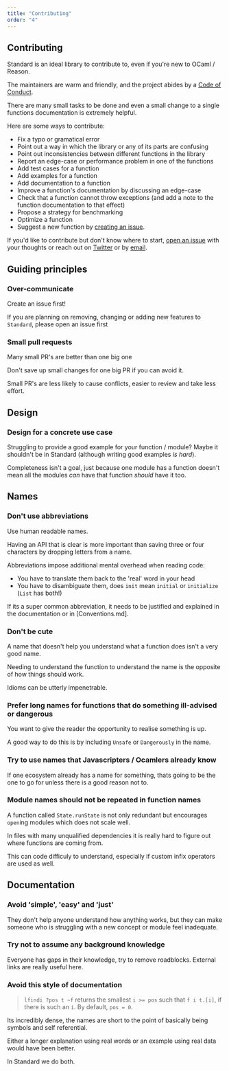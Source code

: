 ```yaml
---
title: "Contributing"
order: "4"
---
```


## Contributing

Standard is an ideal library to contribute to, even if you're new to OCaml / Reason.

The maintainers are warm and friendly, and the project abides by a [Code of Conduct](../.github/CODE_OF_CONDUCT.md).

There are many small tasks to be done and even a small change to a single functions documentation is extremely helpful.

Here are some ways to contribute:

- Fix a typo or gramatical error
- Point out a way in which the library or any of its parts are confusing
- Point out inconsistencies between different functions in the library
- Report an edge-case or performance problem in one of the functions
- Add test cases for a function
- Add examples for a function
- Add documentation to a function
- Improve a function's documentation by discussing an edge-case
- Check that a function cannot throw exceptions (and add a note to the function documentation to that effect)
- Propose a strategy for benchmarking
- Optimize a function
- Suggest a new function by [creating an issue](https://github.com/Dean177/Standard/issues/new). 

If you'd like to contribute but don't know where to start, [open an
issue](https://github.com/Dean177/reason-standard/issues/new) with your thoughts
or reach out on [Twitter](https://twitter.com/Dean177) or by
[email](mailto:deanmerchant@gmail.com).

## Guiding principles

### Over-communicate 

Create an issue first!

If you are planning on removing, changing or adding new features to `Standard`, please open an issue first

### Small pull requests

Many small PR's are better than one big one

Don't save up small changes for one big PR if you can avoid it.

Small PR's are less likely to cause conflicts, easier to review and take less effort.

## Design

### Design for a concrete use case

Struggling to provide a good example for your function / module? Maybe it shouldn't be in Standard (although writing good examples *is hard*).

Completeness isn't a goal, just because one module has a function doesn't mean all the modules *can* have that function *should* have it too. 

## Names

### Don't use abbreviations

Use human readable names.

Having an API that is clear is more important than saving three or four characters by dropping letters from a name.

Abbreviations impose additional mental overhead when reading code:
- You have to translate them back to the 'real' word in your head
- You have to disambiguate them, does `init` mean `initial` or `initialize` (`List` has both!)

If its a super common abbreviation, it needs to be justified and explained in the documentation or in [Conventions.md].

### Don't be cute

A name that doesn't help you understand what a function does isn't a very good name. 

Needing to understand the function to understand the name is the opposite of how things should work.

Idioms can be utterly impenetrable.

### Prefer long names for functions that do something ill-advised or dangerous

You want to give the reader the opportunity to realise something is up. 

A good way to do this is by including `Unsafe` or `Dangerously` in the name.

### Try to use names that Javascripters / Ocamlers already know

If one ecosystem already has a name for something, thats going to be the one to
go for unless there is a good reason not to.

### Module names should not be repeated in function names

A function called `State.runState` is not only redundant but encourages `open`ing modules which does not scale well. 

In files with many unqualified dependencies it is really hard to figure out where functions are coming from.

This can code difficuly to understand, especially if custom infix operators are used as well. 

## Documentation

### Avoid 'simple', 'easy' and 'just'

They don't help anyone understand how anything works, but they can make someone who is struggling with a new concept or module feel inadequate.

### Try not to assume any background knowledge

Everyone has gaps in their knowledge, try to remove roadblocks. External links are really useful here.

### Avoid this style of documentation

> `lfindi ?pos t ~f` returns the smallest `i >= pos` such that `f i t.[i]`, if there is such an `i`. By default, `pos = 0`.

Its incredibly dense, the names are short to the point of basically being symbols and self referential. 

Either a longer explanation using real words or an example using real data would have been better.

In Standard we do both.
